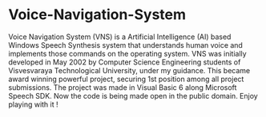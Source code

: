 # Voice-Navigation-System
Voice Navigation System (VNS) is a Artificial Intelligence (AI) based Windows Speech Synthesis system that understands human voice and implements those commands on the operating system. VNS was initially developed in May 2002 by Computer Science Engineering students of Visvesvaraya Technological University, under my guidance. This became award winning powerful project, securing 1st position among all project submissions. The project was made in Visual Basic 6 along Microsoft Speech SDK. Now the code is being made open in the public domain. Enjoy playing with it !
